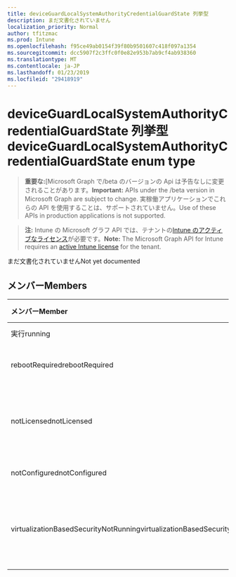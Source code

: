 ```yaml
---
title: deviceGuardLocalSystemAuthorityCredentialGuardState 列挙型
description: まだ文書化されていません
localization_priority: Normal
author: tfitzmac
ms.prod: Intune
ms.openlocfilehash: f95ce49ab0154f39f80b9501607c418f097a1354
ms.sourcegitcommit: dcc5907f2c3ffc0f0e82e953b7ab9cf4ab938360
ms.translationtype: MT
ms.contentlocale: ja-JP
ms.lasthandoff: 01/23/2019
ms.locfileid: "29418919"
---
```

# <a name="deviceguardlocalsystemauthoritycredentialguardstate-enum-type"></a><span data-ttu-id="73519-103">deviceGuardLocalSystemAuthorityCredentialGuardState 列挙型</span><span class="sxs-lookup"><span data-stu-id="73519-103">deviceGuardLocalSystemAuthorityCredentialGuardState enum type</span></span>

> <span data-ttu-id="73519-104">**重要な:**[Microsoft Graph で/beta のバージョンの Api は予告なしに変更されることがあります。</span><span class="sxs-lookup"><span data-stu-id="73519-104">**Important:** APIs under the /beta version in Microsoft Graph are subject to change.</span></span> <span data-ttu-id="73519-105">実稼働アプリケーションでこれらの API を使用することは、サポートされていません。</span><span class="sxs-lookup"><span data-stu-id="73519-105">Use of these APIs in production applications is not supported.</span></span>

> <span data-ttu-id="73519-106">**注:** Intune の Microsoft グラフ API では、テナントの[Intune のアクティブなライセンス](https://go.microsoft.com/fwlink/?linkid=839381)が必要です。</span><span class="sxs-lookup"><span data-stu-id="73519-106">**Note:** The Microsoft Graph API for Intune requires an [active Intune license](https://go.microsoft.com/fwlink/?linkid=839381) for the tenant.</span></span>

<span data-ttu-id="73519-107">まだ文書化されていません</span><span class="sxs-lookup"><span data-stu-id="73519-107">Not yet documented</span></span>

## <a name="members"></a><span data-ttu-id="73519-108">メンバー</span><span class="sxs-lookup"><span data-stu-id="73519-108">Members</span></span>
|<span data-ttu-id="73519-109">メンバー</span><span class="sxs-lookup"><span data-stu-id="73519-109">Member</span></span>|<span data-ttu-id="73519-110">値</span><span class="sxs-lookup"><span data-stu-id="73519-110">Value</span></span>|<span data-ttu-id="73519-111">説明</span><span class="sxs-lookup"><span data-stu-id="73519-111">Description</span></span>|
|:---|:---|:---|
|<span data-ttu-id="73519-112">実行</span><span class="sxs-lookup"><span data-stu-id="73519-112">running</span></span>|<span data-ttu-id="73519-113">0</span><span class="sxs-lookup"><span data-stu-id="73519-113">0</span></span>|<span data-ttu-id="73519-114">実行中</span><span class="sxs-lookup"><span data-stu-id="73519-114">Running</span></span>|
|<span data-ttu-id="73519-115">rebootRequired</span><span class="sxs-lookup"><span data-stu-id="73519-115">rebootRequired</span></span>|<span data-ttu-id="73519-116">1</span><span class="sxs-lookup"><span data-stu-id="73519-116">1</span></span>|<span data-ttu-id="73519-117">再起動が必要です。</span><span class="sxs-lookup"><span data-stu-id="73519-117">Reboot required</span></span>|
|<span data-ttu-id="73519-118">notLicensed</span><span class="sxs-lookup"><span data-stu-id="73519-118">notLicensed</span></span>|<span data-ttu-id="73519-119">2</span><span class="sxs-lookup"><span data-stu-id="73519-119">2</span></span>|<span data-ttu-id="73519-120">ライセンスを受けていない資格情報の保護</span><span class="sxs-lookup"><span data-stu-id="73519-120">Not licensed for Credential Guard</span></span>|
|<span data-ttu-id="73519-121">notConfigured</span><span class="sxs-lookup"><span data-stu-id="73519-121">notConfigured</span></span>|<span data-ttu-id="73519-122">3</span><span class="sxs-lookup"><span data-stu-id="73519-122">3</span></span>|<span data-ttu-id="73519-123">構成されていません</span><span class="sxs-lookup"><span data-stu-id="73519-123">Not configured</span></span>|
|<span data-ttu-id="73519-124">virtualizationBasedSecurityNotRunning</span><span class="sxs-lookup"><span data-stu-id="73519-124">virtualizationBasedSecurityNotRunning</span></span>|<span data-ttu-id="73519-125">4</span><span class="sxs-lookup"><span data-stu-id="73519-125">4</span></span>|<span data-ttu-id="73519-126">仮想化ベースのセキュリティが実行されていません</span><span class="sxs-lookup"><span data-stu-id="73519-126">Virtualization Based security is not running</span></span>|




